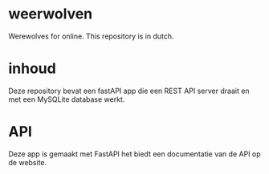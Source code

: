 # weerwolven
Werewolves for online. This repository is in dutch.

# inhoud
Deze repository bevat een fastAPI app die een REST API server draait en met een MySQLite database werkt.

# API
Deze app is gemaakt met FastAPI het biedt een documentatie van de API op de website.
